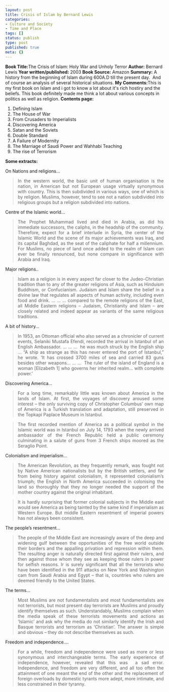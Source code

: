 ```yaml
---
layout: post
title: Crisis of Islam by Bernard Lewis
categories:
- Culture and Society
- Time and Place
tags: []
status: publish
type: post
published: true
meta: {}
---
```

<strong>Book Title:</strong>The Crisis of Islam: Holy War and Unholy Terror
<strong>Author:</strong> Bernard Lewis
<strong>Year written/published:</strong> 2003
<strong>Book Source:</strong> Amazon
<strong>Summary:</strong> A history from the beginning of Islam during 600A.D till the present day.  And of course an analysis of several historical situations.
<strong>My Comments:</strong>This is my first book on Islam and i got to know a lot about it's rich hostiry and the beliefs. This book definitely made me think a lot about various concepts in politics as well as religion.
<strong>Contents page:</strong>
<ol>
	<li>Defining Islam</li>
	<li>The House of War</li>
	<li>From Crusaders to Imperialists</li>
	<li>Discovering America</li>
	<li>Satan and the Soviets</li>
	<li>Double Standard</li>
	<li>A Failure of Modernity</li>
	<li>The Marriage of Saudi Power and Wahhabi Teaching</li>
	<li>The rise of Terrorism</li>
</ol>
<strong>Some extracts:</strong>

On Nations and religions…
<blockquote>
<p align="justify">In the western world, the basic unit of human organisation is the nation, in American but not European usage virtually synonymous with country. This is then subdivided in various ways, one of which is by religion. Muslims, however, tend to see not a nation subdivided into religious groups but a religion subdivided into nations.</p>
</blockquote>
Centre of the Islamic world…
<blockquote>
<p align="justify">The Prophet Muhammad lived and died in Arabia, as did his immediate successors, the caliphs, in the headship of the community. Therefore, expect for a brief interlude in Syria, the center of the Islamic World and the scene of its major achievements was Iraq, and its capital Baghdad, as the seat of the caliphate for half a millennium. For Muslims, no piece of land once added to the realm of Islam can ever be finally renounced, but none compare in significance with Arabia and Iraq.</p>
</blockquote>
Major religions..
<blockquote>
<p align="justify">Islam as a religion is in every aspect far closer to the Judeo-Christian tradition than to any of the greater religions of Asia, such as Hinduism Buddhism, or Confucianism. Judaism and Islam share the belief in a divine law that regulates all aspects of human activity, including even food and drink. … … … compared to the remote religions of the East, all Middle Eastern religions – Judaism, Christianity and Islam – are closely related and indeed appear as variants of the same religious traditions.</p>
</blockquote>
A bit of history…
<blockquote>
<p align="justify">In 1953, an Ottoman official who also served as a chronicler of current events, Selaniki Mustafa Efendi, recorded the arrival in Istanbul of an English Ambassador. … … …  he was much struck by the English ship … “A ship as strange as this has never entered the port of Istanbul,” he wrote. ‘It has crossed 3700 miles of sea and carried 83 guns besides other weapons… … …  The ruler of the island of England is a woman [Elizabeth 1] who governs her inherited realm… with complete power.’</p>
</blockquote>
Discovering America…
<blockquote>
<p align="justify">For a long time, remarkably little was known about America in the lands of Islam. At first, the voyages of discovery aroused some interest – the only surviving copy of Christopher Columbus’ own map of America is a Turkish translation and adaptation, still preserved in the Topkapi Paplace Museum in Istanbul.</p>
</blockquote>
<blockquote>
<p align="justify">The first recorded mention of America as a political symbol in the Islamic world was in Istanbul on July 14, 1793 when the newly arrived ambassador of the French Republic held a public ceremony culminating in a salute of guns from 3 French ships moored as the Seraglio Point.</p>
</blockquote>
Colonialism and imperialism…
<blockquote>
<p align="justify">The American Revolution, as they frequently remark, was fought not by Native American nationalists but by the British settlers, and far from being history against colonialism, it represented colonialism’s triumph; the English in North America succeeded in colonising the land so thoroughly that they no longer needed the support of the mother country against the original inhabitant.</p>
</blockquote>
<blockquote>
<p align="justify">It is hardly surprising that former colonial subjects in the Middle east would see America as being tainted by the same kind if imperialism as Western Europe. But middle Eastern resentment of imperial powers has not always been consistent.</p>
</blockquote>
The people’s resentment…
<blockquote>
<p align="justify">The people of the Middle East are increasingly aware of the deep and widening gulf between the opportunities of the free world outside their borders and the appalling privation and repression within them. The resulting anger is naturally directed first against their rulers, and then against those whom they see as keeping those rulers in power for selfish reasons. Ir is surely significant that all the terrorists who have been identified in the 911 attacks on New York and Washington cam from Saudi Arabia and Egypt – that is, countries who rulers are deemed friendly to the United States.</p>
</blockquote>
The terms…
<blockquote>
<p align="justify">Most Muslims are not fundamentalists and most fundamentalists are not terrorists, but most present day terrorists are Muslims and proudly identify themselves as such. Understandably, Muslims complain when the media speak of these terrorists movements and actions as ‘Islamic’ and ask why the media do not similarly identify the Irish and Basque terrorists and terrorism as ‘Christian’. The answer is simple and obvious – they do not describe themselves as such.</p>
</blockquote>
Freedom and independence….
<blockquote>
<p align="justify">For a while, freedom and independence were used as more or less synonymous and interchangeable terms. The early experience of independence, however, revealed that this was  a sad error. Independence, and freedom are very different, and all too often the attainment of one meant the end of the other and the replacement of foreign overloads by domestic tyrants more adept, more intimate, and less constrained in their tyranny.</p>
</blockquote>
